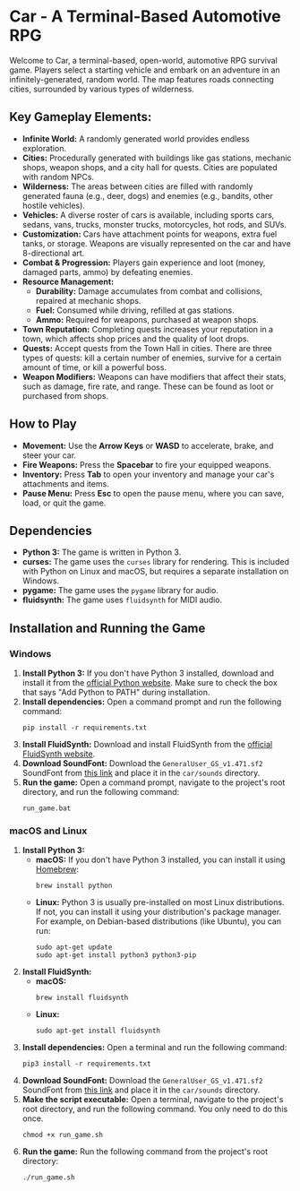 # Car - A Terminal-Based Automotive RPG

Welcome to Car, a terminal-based, open-world, automotive RPG survival game. Players select a starting vehicle and embark on an adventure in an infinitely-generated, random world. The map features roads connecting cities, surrounded by various types of wilderness.

## Key Gameplay Elements:

-   **Infinite World:** A randomly generated world provides endless exploration.
-   **Cities:** Procedurally generated with buildings like gas stations, mechanic shops, weapon shops, and a city hall for quests. Cities are populated with random NPCs.
-   **Wilderness:** The areas between cities are filled with randomly generated fauna (e.g., deer, dogs) and enemies (e.g., bandits, other hostile vehicles).
-   **Vehicles:** A diverse roster of cars is available, including sports cars, sedans, vans, trucks, monster trucks, motorcycles, hot rods, and SUVs.
-   **Customization:** Cars have attachment points for weapons, extra fuel tanks, or storage. Weapons are visually represented on the car and have 8-directional art.
-   **Combat & Progression:** Players gain experience and loot (money, damaged parts, ammo) by defeating enemies.
-   **Resource Management:**
    -   **Durability:** Damage accumulates from combat and collisions, repaired at mechanic shops.
    -   **Fuel:** Consumed while driving, refilled at gas stations.
    -   **Ammo:** Required for weapons, purchased at weapon shops.
-   **Town Reputation:** Completing quests increases your reputation in a town, which affects shop prices and the quality of loot drops.
-   **Quests:** Accept quests from the Town Hall in cities. There are three types of quests: kill a certain number of enemies, survive for a certain amount of time, or kill a powerful boss.
-   **Weapon Modifiers:** Weapons can have modifiers that affect their stats, such as damage, fire rate, and range. These can be found as loot or purchased from shops.

## How to Play

-   **Movement:** Use the **Arrow Keys** or **WASD** to accelerate, brake, and steer your car.
-   **Fire Weapons:** Press the **Spacebar** to fire your equipped weapons.
-   **Inventory:** Press **Tab** to open your inventory and manage your car's attachments and items.
-   **Pause Menu:** Press **Esc** to open the pause menu, where you can save, load, or quit the game.

## Dependencies

-   **Python 3:** The game is written in Python 3.
-   **curses:** The game uses the `curses` library for rendering. This is included with Python on Linux and macOS, but requires a separate installation on Windows.
-   **pygame:** The game uses the `pygame` library for audio.
-   **fluidsynth:** The game uses `fluidsynth` for MIDI audio.

## Installation and Running the Game

### Windows

1.  **Install Python 3:** If you don't have Python 3 installed, download and install it from the [official Python website](https://www.python.org/downloads/). Make sure to check the box that says "Add Python to PATH" during installation.
2.  **Install dependencies:** Open a command prompt and run the following command:
    ```
    pip install -r requirements.txt
    ```
3.  **Install FluidSynth:** Download and install FluidSynth from the [official FluidSynth website](https://www.fluidsynth.org/downloads/).
4.  **Download SoundFont:** Download the `GeneralUser_GS_v1.471.sf2` SoundFont from [this link](https://www.schristiancollins.com/soundfonts.php) and place it in the `car/sounds` directory.
5.  **Run the game:** Open a command prompt, navigate to the project's root directory, and run the following command:
    ```
    run_game.bat
    ```

### macOS and Linux

1.  **Install Python 3:**
    *   **macOS:** If you don't have Python 3 installed, you can install it using [Homebrew](https://brew.sh/):
        ```
        brew install python
        ```
    *   **Linux:** Python 3 is usually pre-installed on most Linux distributions. If not, you can install it using your distribution's package manager. For example, on Debian-based distributions (like Ubuntu), you can run:
        ```
        sudo apt-get update
        sudo apt-get install python3 python3-pip
        ```
2.  **Install FluidSynth:**
    *   **macOS:**
        ```
        brew install fluidsynth
        ```
    *   **Linux:**
        ```
        sudo apt-get install fluidsynth
        ```
3.  **Install dependencies:** Open a terminal and run the following command:
    ```
    pip3 install -r requirements.txt
    ```
4.  **Download SoundFont:** Download the `GeneralUser_GS_v1.471.sf2` SoundFont from [this link](https://www.schristiancollins.com/soundfonts.php) and place it in the `car/sounds` directory.
5.  **Make the script executable:** Open a terminal, navigate to the project's root directory, and run the following command. You only need to do this once.
    ```
    chmod +x run_game.sh
    ```
6.  **Run the game:** Run the following command from the project's root directory:
    ```
    ./run_game.sh
    ```
